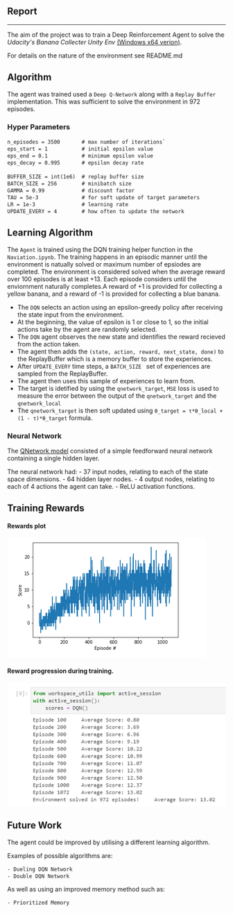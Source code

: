 ## Report
---
The aim of the project was to train a Deep Reinforcement Agent to solve the *_Udacity's Banana Collecter Unity Env_* [(Windows x64 verion)](https://s3-us-west-1.amazonaws.com/udacity-drlnd/P1/Banana/Banana_Windows_x86_64.zip). 

For details on the nature of the environment see README.md

## Algorithm

The agent was trained used a `Deep Q-Network` along with a `Replay Buffer` implementation. This was sufficient to solve the environment in 972 episodes. 

### Hyper Parameters  

```
n_episodes = 3500       # max number of iterations`
eps_start = 1           # initial epsilon value
eps_end = 0.1           # minimum epsilon value
eps_decay = 0.995       # epsilon decay rate 

BUFFER_SIZE = int(1e6)  # replay buffer size
BATCH_SIZE = 256        # minibatch size
GAMMA = 0.99            # discount factor
TAU = 5e-3              # for soft update of target parameters
LR = 1e-3               # learning rate
UPDATE_EVERY = 4        # how often to update the network
```

## Learning Algorithm 
The `Agent` is trained using the DQN training helper function in the `Naviation.ipynb`. The training happens in an episodic manner until the environment is natually solved or maximum number of epsiodes are completed. The environment is considered solved when the average reward over 100 episodes is at least +13.
Each episode considers until the enviornment naturally completes.A reward of +1 is provided for collecting a yellow banana, and a reward of -1 is provided for collecting a blue banana.

- The `DQN` selects an action using an epsilon-greedy policy after receiving the state input from the environment. 
- At the beginning, the value of epsilon is 1 or close to 1, so the initial actions take by the agent are randomly selected. 
- The `DQN` agent observes the new state and identifies the reward recieved from the action taken. 
- The agent then adds the `(state, action, reward, next_state, done)` to the ReplayBuffer which is a memory buffer to store the experiences. 
- After `UPDATE_EVERY` time steps, a `BATCH_SIZE ` set of experiences  are sampled from the ReplayBuffer. 
- The agent then uses this sample of experiences to learn from. 
- The target is idetified by using the `qnetwork_target`, `MSE` loss is used to measure the error between the output of the `qnetwork_target` and the `qnetwork_local`
- The `qnetwork_target` is then soft updated using `θ_target = τ*θ_local + (1 - τ)*θ_target` formula.  

### Neural Network
The [QNetwork model](https://github.com/diarmaidfinnerty/DRF_Navigation/blob/main/model.py) consisted of a simple feedforward neural network containing a single hidden layer. 

The neural network had:
    - 37 input nodes, relating to each of the state space dimensions.
    - 64 hidden layer nodes.
    - 4 output nodes, relating to each of 4 actions the agent can take. 
    - ReLU activation functions. 

## Training Rewards

#### Rewards plot
![Plot of Rewards](TrainingRewardsPlot.png)
#### Reward progression during training. 
![Training Rewards By Episode](TrainingRewards.png)

## Future Work
The agent could be improved by utilising a different learning algorithm. 

Examples of possible algorithms are:

    - Dueling DQN Network
    - Double DQN Network
    
As well as using an improved memory method such as:

    - Prioritized Memory

